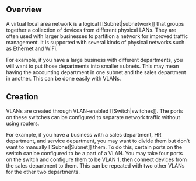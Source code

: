 ## Overview
A virtual local area network is a logical [[Subnet|subnetwork]] that groups together a collection of devices from different physical LANs. They are often used with larger businesses to partition a network for improved traffic management. It is supported with several kinds of physical networks such as Ethernet and WiFi.

For example, if you have a large business with different departments, you will want to put those departments into smaller subnets. This may mean having the accounting department in one subnet and the sales department in another. This can be done easily with VLANs.

## Creation
VLANs are created through VLAN-enabled [[Switch|switches]]. The ports on these switches can be configured to separate network traffic without using routers.

For example, if you have a business with a sales department, HR department, and service department, you may want to divide them but don't want to manually [[Subnet|Subnet]] them. To do this, certain ports on the switch can be configured to be a part of a VLAN. You may take four ports on the switch and configure them to be VLAN 1, then connect devices from the sales department to them. This can be repeated with two other VLANs for the other two departments.